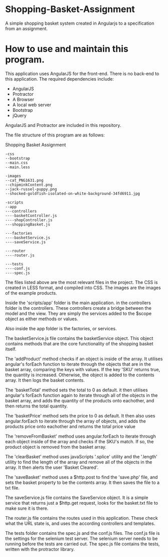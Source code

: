 # Shopping-Basket-Assignment
A simple shopping basket system created in Angularjs to a specification from an assignment. 

# How to use and maintain this program.

This application uses AngularJS for the front-end. There is no back-end to this application. The required dependencies include:
- AngularJS
- Protractor
- A Browser
- A local web server
- Bootstrap
- jQuery

AngularJS and Protractor are included in this repository.

The file structure of this program are as follows:

Shopping Basket Assignment
```
-css
--bootstrap
--main.css
--main.less

-images
--cat_PNG1631.png
--chipminkContent.png
--jack-russel-puppy.png
--shocked-goldfish-isolated-on-white-background-34fd6911.jpg

-scripts
--app
---controllers
----basketController.js
----shopController.js
---shoppingBasket.js

---factories
----basketService.js
----saveService.js

---router
----router.js

---tests
----conf.js
----spec.js
```

The files listed above are the most relevant files in the project. The CSS is created in LESS format, and compiled into CSS. The images are the images of the example products.

Inside the 'scripts/app' folder is the main application. in the controllers folder is the controllers. These controllers create a bridge between the model and the view. They are simply the services added to the $scope object as either methods or values.

Also inside the app folder is the factories, or services.

The basketService.js file contains the basketService object. This object contains methods that are the core functionality of the shopping basket itself.

The 'addProduct' method checks if an object is inside of the array. It utilises angular's forEach function to iterate through the objects that are in the basket array, comparing the keys with values. If the key 'SKU' returns true, the quantity is increased. Otherwise, the object is added to the contents array. It then logs the basket contents.

The 'basketTotal' method sets the total to 0 as default. it then utilises angular's forEach function again to iterate through all of the objects in the basket array, and adds the quantity of the products onto eachother, and then returns the total quantity.

The 'basketPrice' method sets the price to 0 as default. It then also uses angular.forEach to iterate through the array of objects, and adds the products price onto eachother and returns the total price value

The 'removeFromBasket' method uses angular.forEach to iterate through each object inside of the array and checks if the SKU's match. If so, the product object is removed from the basket array.

The 'clearBasket' method uses javaScripts '.splice' utility and the '.length' utility to find the length of the array and remove all of the objects in the array. It then alerts the user 'Basket Cleared'.

The 'saveBasket' method uses a $http.post to find the 'save.php' file, and sets the basket property to be the contents array. It then saves the file to a txt file.

The saveService.js file contains the SaveService object. It is a simple service that returns just a $http.get request, looks for the basket.txt file to make sure it is there.

The router.js file contains the routes used in this application. These check what the URL state is, and uses the according controllers and templates.

The tests folder contains the spec.js and the conf.js files.
The conf.js file is the settings for the selenium test server. The selenium server needs to be running before the tests are carried out. The spec.js file contains the tests, written with the protractor library.




